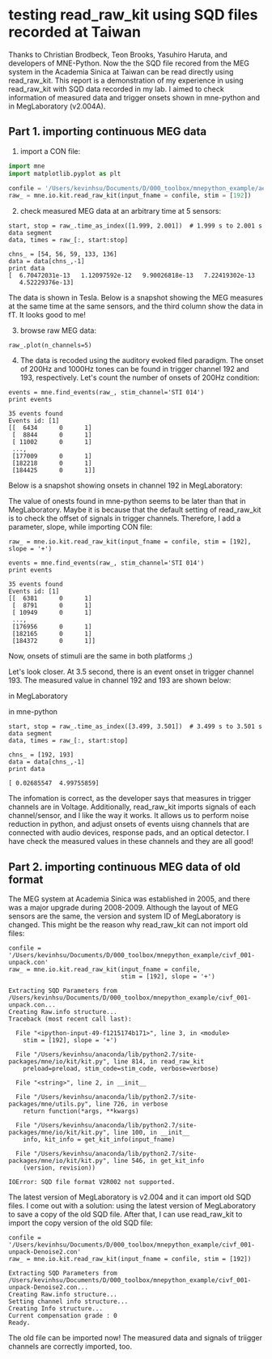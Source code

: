 # testing read_raw_kit using SQD files recorded at Taiwan

Thanks to Christian Brodbeck, Teon Brooks, Yasuhiro Haruta, and developers of MNE-Python. Now the the SQD file recored from the MEG system in the Academia Sinica at Taiwan can be read directly using read_raw_kit. This report is a demonstration of my experience in using read_raw_kit with SQD data recorded in my lab. I aimed to check information of measured data and trigger onsets shown in mne-python and in MegLaboratory (v2.004A).

## Part 1. importing continuous MEG data

1. import a CON file:

```python
import mne
import matplotlib.pyplot as plt

confile = '/Users/kevinhsu/Documents/D/000_toolbox/mnepython_example/aef_004-Denoise2.con'
raw_ = mne.io.kit.read_raw_kit(input_fname = confile, stim = [192])
```

2. check measured MEG data at an arbitrary time at 5 sensors:

```
start, stop = raw_.time_as_index([1.999, 2.001])  # 1.999 s to 2.001 s data segment
data, times = raw_[:, start:stop]

chns_ = [54, 56, 59, 133, 136]
data = data[chns_,-1]
print data
[  6.70472031e-13   1.12097592e-12   9.90026818e-13   7.22419302e-13
   4.52229376e-13]
```

The data is shown in Tesla. Below is a snapshot showing the MEG measures at the same time at the same sensors, and the third column show the data in fT. It looks good to me!

3. browse raw MEG data:

```
raw_.plot(n_channels=5)
```

4. The data is recoded using the auditory evoked filed paradigm. The onset of 200Hz and 1000Hz tones can be found in trigger channel 192 and 193, respectively. Let's count the number of onsets of 200Hz condition:

```
events = mne.find_events(raw_, stim_channel='STI 014')
print events 

35 events found
Events id: [1]
[[  6434      0      1]
 [  8844      0      1]
 [ 11002      0      1]
 ..., 
 [177009      0      1]
 [182218      0      1]
 [184425      0      1]]
```

Below is a snapshot showing onsets in channel 192 in MegLaboratory:

The value of onests found in mne-python seems to be later than that in MegLaboratory. Maybe it is because that the default setting of read_raw_kit is to check the offset of signals in trigger channels. Therefore, I add a parameter, slope, while importing CON file:

```
raw_ = mne.io.kit.read_raw_kit(input_fname = confile, stim = [192], slope = '+')
```

```
events = mne.find_events(raw_, stim_channel='STI 014')
print events 

35 events found
Events id: [1]
[[  6381      0      1]
 [  8791      0      1]
 [ 10949      0      1]
 ..., 
 [176956      0      1]
 [182165      0      1]
 [184372      0      1]]
 ```
 
 Now, onsets of stimuli are the same in both platforms ;)
 
 Let's look closer. At 3.5 second, there is an event onset in trigger channel 193. The measured value in channel 192 and 193 are shown below:
 
 in MegLaboratory
 
 
 in mne-python
 ```
 start, stop = raw_.time_as_index([3.499, 3.501])  # 3.499 s to 3.501 s data segment
data, times = raw_[:, start:stop]

chns_ = [192, 193]
data = data[chns_,-1]
print data

[ 0.02685547  4.99755859]
 ```
 
The infomation is correct, as the developer says that measures in trigger channels are in Voltage. Additionally, read_raw_kit imports signals of each channel/sensor, and I like the way it works. It allows us to perform noise reduction in python, and adjust onsets of events uisng channels that are connected with audio devices, response pads, and an optical detector. I have check the measured values in these channels and they are all good!

## Part 2. importing continuous MEG data of old format

The MEG system at Academia Sinica was established in 2005, and there was a major upgrade during 2008-2009. Although the layout of MEG sensors are the same, the version and system ID of MegLaboratory is changed. This might be the reason why read_raw_kit can not import old files:

```
confile = '/Users/kevinhsu/Documents/D/000_toolbox/mnepython_example/civf_001-unpack.con'
raw_ = mne.io.kit.read_raw_kit(input_fname = confile,
                               stim = [192], slope = '+')

Extracting SQD Parameters from /Users/kevinhsu/Documents/D/000_toolbox/mnepython_example/civf_001-unpack.con...
Creating Raw.info structure...
Traceback (most recent call last):

  File "<ipython-input-49-f1215174b171>", line 3, in <module>
    stim = [192], slope = '+')

  File "/Users/kevinhsu/anaconda/lib/python2.7/site-packages/mne/io/kit/kit.py", line 814, in read_raw_kit
    preload=preload, stim_code=stim_code, verbose=verbose)

  File "<string>", line 2, in __init__

  File "/Users/kevinhsu/anaconda/lib/python2.7/site-packages/mne/utils.py", line 726, in verbose
    return function(*args, **kwargs)

  File "/Users/kevinhsu/anaconda/lib/python2.7/site-packages/mne/io/kit/kit.py", line 100, in __init__
    info, kit_info = get_kit_info(input_fname)

  File "/Users/kevinhsu/anaconda/lib/python2.7/site-packages/mne/io/kit/kit.py", line 546, in get_kit_info
    (version, revision))

IOError: SQD file format V2R002 not supported.
```

The latest version of MegLaboratory is v2.004 and it can import old SQD files. I come out with a solution: using the latest version of MegLaboratory to save a copy of the old SQD file. After that, I can use read_raw_kit to import the copy version of the old SQD file:

```
confile = '/Users/kevinhsu/Documents/D/000_toolbox/mnepython_example/civf_001-unpack-Denoise2.con'
raw_ = mne.io.kit.read_raw_kit(input_fname = confile, stim = [192])

Extracting SQD Parameters from /Users/kevinhsu/Documents/D/000_toolbox/mnepython_example/civf_001-unpack-Denoise2.con...
Creating Raw.info structure...
Setting channel info structure...
Creating Info structure...
Current compensation grade : 0
Ready.
```

The old file can be imported now! The measured data and signals of triigger channels are correctly imported, too.


